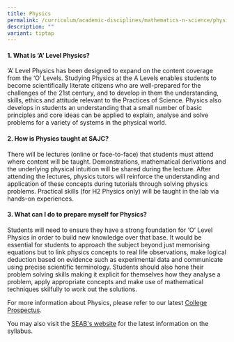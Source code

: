 ```yaml
---
title: Physics
permalink: /curriculum/academic-disciplines/mathematics-n-science/physics/
description: ""
variant: tiptap
---
```

<h4><strong>1. What is ‘A’ Level Physics?</strong></h4>
<p>‘A’ Level Physics has been designed to expand on the content coverage
from the ‘O’ Levels. Studying Physics at the A Levels enables students
to become scientifically literate citizens who are well-prepared for the
challenges of the 21st century, and to develop in them the understanding,
skills, ethics and attitude relevant to the Practices of Science. Physics
also develops in students an understanding that a small number of basic
principles and core ideas can be applied to explain, analyse and solve
problems for a variety of systems in the physical world.</p>
<h4><strong>2. How is Physics taught at SAJC?</strong></h4>
<p>There will be lectures (online or face-to-face) that students must attend
where content will be taught. Demonstrations, mathematical derivations
and the underlying physical intuition will be shared during the lecture.
After attending the lectures, physics tutors will reinforce the understanding
and application of these concepts during tutorials through solving physics
problems. Practical skills (for H2 Physics only) will be taught in the
lab via hands-on experiences.</p>
<h4><strong>3. What can I do to prepare myself for Physics?</strong></h4>
<p>Students will need to ensure they have a strong foundation for ‘O’ Level
Physics in order to build new knowledge over that base. It would be essential
for students to approach the subject beyond just memorising equations but
to link physics concepts to real life observations, make logical deduction
based on evidence such as experimental data and communicate using precise
scientific terminology. Students should also hone their problem solving
skills making it explicit for themselves how they analyse a problem, apply
appropriate concepts and make use of mathematical techniques skilfully
to work out the solutions.</p>
<p></p>
<p>For more information about Physics, please refer to our latest <a href="/admissions/college-prospectus/" rel="noopener nofollow" target="_blank">College Prospectus</a>.</p>
<p>You may also visit the <a href="https://www.seab.gov.sg/gce-a-level/school-candidates/" rel="noopener nofollow" target="_blank">SEAB's website</a> for
the latest information on the syllabus.</p>
<p></p>